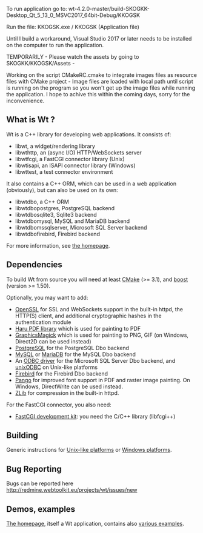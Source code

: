 To run application go to:
wt-4.2.0-master/build-SKOGKK-Desktop_Qt_5_13_0_MSVC2017_64bit-Debug/KKOGSK 

Run the file:
KKOGSK.exe / KKOGSK (Application file)

Until I build a workaround, Visual Studio 2017 or later needs to be installed on the computer to run the application.

TEMPORARILY - Please watch the assets by going to SKOGKK/KKOGSK/Assets - 

Working on the script CMakeRC.cmake to integrate images files as resource files with CMake project - Image files are loaded with local path until script is running on the program so you won't get up the image files while running the application. I hope to achive this within the coming days, sorry for the inconvenience.


What is Wt ?
------------

Wt is a C++ library for developing web applications. It consists of:

- libwt, a widget/rendering library
- libwthttp, an (async I/O) HTTP/WebSockets server
- libwtfcgi, a FastCGI connector library (Unix)
- libwtisapi, an ISAPI connector library (Windows)
- libwttest, a test connector environment

It also contains a C++ ORM, which can be used in a web application
(obviously), but can also be used on its own:

- libwtdbo, a C++ ORM
- libwtdbopostgres, PostgreSQL backend
- libwtdbosqlite3, Sqlite3 backend
- libwtdbomysql, MySQL and MariaDB backend
- libwtdbomssqlserver, Microsoft SQL Server backend
- libwtdbofirebird, Firebird backend

For more information, see [the homepage](http://www.webtoolkit.eu/wt
"Wt homepage").

Dependencies
------------

To build Wt from source you will need at least
[CMake](https://cmake.org/) (>= 3.1), and
[boost](http://www.boost.org) (version >= 1.50).

Optionally, you may want to add:

- [OpenSSL](https://www.openssl.org) for SSL and WebSockets support in
  the built-in httpd, the HTTP(S) client, and additional cryptographic
  hashes in the authentication module
- [Haru PDF library](http://libharu.org) which is used for painting to PDF
- [GraphicsMagick](http://www.graphicsmagick.org/) which is used for painting
  to PNG, GIF (on Windows, Direct2D can be used instead)
- [PostgreSQL](https://www.postgresql.org/) for the PostgreSQL Dbo backend
- [MySQL](https://www.mysql.com) or [MariaDB](https://mariadb.org/) for the MySQL Dbo backend
- An [ODBC driver](https://docs.microsoft.com/en-us/sql/connect/odbc/download-odbc-driver-for-sql-server)
  for the Microsoft SQL Server Dbo backend, and [unixODBC](http://www.unixodbc.org/) on Unix-like platforms
- [Firebird](http://www.firebirdsql.org/) for the Firebird Dbo backend
- [Pango](http://www.pango.org/) for improved font support in PDF and raster
  image painting. On Windows, DirectWrite can be used instead.
- [ZLib](https://zlib.net/) for compression in the built-in httpd.

For the FastCGI connector, you also need:

- [FastCGI development kit](http://www.fastcgi.com/): you need the
  C/C++ library (libfcgi++)

Building
--------

Generic instructions for [Unix-like
platforms](https://www.webtoolkit.eu/wt/doc/reference/html/InstallationUnix.html)
or [Windows
platforms](https://www.webtoolkit.eu/wt/doc/reference/html/InstallationWindows.html).

Bug Reporting
-------------
Bugs can be reported here
http://redmine.webtoolkit.eu/projects/wt/issues/new

Demos, examples
---------------

[The homepage](https://www.webtoolkit.eu/wt), itself a Wt application,
contains also [various examples](https://www.webtoolkit.eu/wt/documentation/examples).
